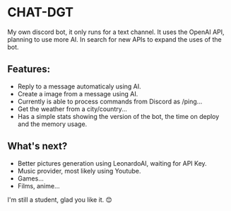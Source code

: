 # CHAT-DGT
My own discord bot, it only runs for a text channel. 
It uses the OpenAI API, planning to use more AI.
In search for new APIs to expand the uses of the bot.

## Features:
 - Reply to a message automaticaly using AI.
 - Create a image from a message using AI.
 - Currently is able to process commands from Discord as /ping... 
 - Get the weather from a city/country...
 - Has a simple stats showing the version of the bot, the time on deploy and the memory usage.

## What's next?
 - Better pictures generation using LeonardoAI, waiting for API Key.
 - Music provider, most likely using Youtube.
 - Games...
 - Films, anime...

I'm still a student, glad you like it. 😊